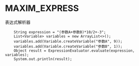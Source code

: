 # MAXIM_EXPRESS
表达式解析器

        String expression = "(参数A+参数B)*10/2+-3";
        List<Variable> variables = new ArrayList<>();
        variables.add(Variable.createVariable("参数A", 9));
        variables.add(Variable.createVariable("参数B", 1));
        Object result = ExpressionEvaluator.evaluate(expression, variables);
        System.out.println(result);
